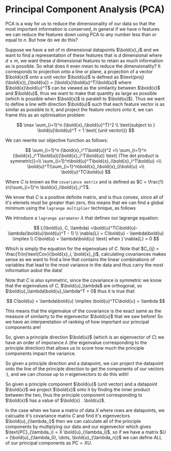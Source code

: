 # Principal Component Analysis (PCA)

PCA is a way for us to reduce the dimensionality of our data so that the most important information is conserved, in general if we have $n$ features we can reduce the features down using PCA to any number less than or equal to $n$. But how do we do this?

Suppose we have a set of $m$ dimensional datapoints $\bold{x}_i$ and we want to find a representation of these features that is $d$ dimensional where $d \leq m$, we want these $d$ dimensional features to retain as much information as is possible. So what does it even mean to reduce the dimensionality? It corresponds to projection onto a line or plane, a projection of a vector $\bold{x}$ onto a unit vector $\bold{u}$ is defined as $\text{proj}(\bold{x})_{\bold{u}} = (\bold{x}\bold{u}^T)\bold{u}$ where $\bold{x}\bold{u}^T$ can be viewed as the similarity between $\bold{x}$ and $\bold{u}$, thus we want to make that quantity as large as possible (which is possible when $\bold{x}$ is paralell to $\bold{u}$). Thus we want to define a line with direction $\bold{u}$ such that each feature vector is as similar as possible to it, and project the feature vectors onto it, we can frame this as an optimisation problem

$$
\max \sum_{i=1}^n (\bold{x}_i\bold{u}^T)^2 \\
\text{subject to } \bold{u}\bold{u}^T = 1 \text{ (unit vector))}
$$

We can rewrite our objective function as follows:

$$
\sum_{i=1}^n (\bold{x}_i^T\bold{u})^2 =\\
\sum_{i=1}^n (\bold{x}_i^T\bold{u})(\bold{x}_i^T\bold{u}) \text{ (The dot product is symmetric)}=\\ 
\sum_{i=1}^n\bold{u}^T\bold{x}_i\bold{x}_i^T\bold{u} =\\ 
\bold{u}^T(\sum_{i=1}^n\bold{x}_i\bold{x}_i)\bold{u} =\\
\bold{u}^TC\bold{u}
$$

Where $C$ is known as the `covariance matrix` and is defined as $C = \frac{1}{n}\sum_{i=1}^n \bold{x}_i\bold{x}_i^T$.

We know that $C$ is a positive definite matrix, and is thus convex, since all of it's elemets must be greater than zero, this means that we can find a global minimum using the `lagrange multiplier` technique, as follows

We introduce a `lagrange paramater` $\lambda$ that defines our lagrange equation:

$$
L(\bold{u}, C, \lambda) =\bold{u}^TC\bold{u}-\lambda(\bold{u}\bold{u}^T - 1) \\
\nabla{L} = C\bold{u} - \lambda\bold{u} \implies \\
C\bold{u} = \lambda\bold{u} \text{ when } \nabla{L} = 0
$$

Which is simply the equation for the eigenvalues of $C$. Note that $C_{ij} = \frac{1}{n}\text{Cov}(\bold{x}_i, \bold{x}_j)$, calculating covariances makes sense as we want to find a line that contains the linear combinations of variables that lead to the most variance in the data and thus carry the most information aobut the data!

Note that $C$ is also symmetric, since the covariance is symmetric we know that the eigenvalues of $C$, $\bold{u}_\lambda$ are orthogonal, so $\bold{u}_\lambda\bold{u}_\lambda^T = 0$ thus it is true that:

$$
C\bold{u} = \lambda\bold{u} \implies \bold{u}^TC\bold{u} = \lambda
$$

This means that the eigenvalue of the covariance is the exact same as the measure of similairty to the eigenvector $\bold{u}$ that we saw before! So we have an interperetation of ranking of how important our principal components are!

So, given a principle direction $\bold{u}$ (which is an eigenvector of $C$) we have an order of imporance $\lambda$ (the eigenvalue corresponding to the principle direction) that allows us to score how much the principle components impact the variance.

So given a principle direction and a datapoint, we can project the datapoint onto the line of the principle direction to get the components of our vectors :), and we can choose up to $n$ eigenvectors to do this with!

So given a principle component $\bold{u}$ (unit vector) and a datapoint $\bold{x}$ we project $\bold{x}$ onto it by finding the inner product between the two, thus the principle component corresponding to $\bold{x}$ has a value of $\bold{x} . \bold{u}$.

In the case when we have a matrix of data $X$ where rows are datapoints, we calcualte it's covariance matrix $C$ and find it's eigenvectors $\bold{u}_{\lambda_i}$ then we can calculate all of the principle components by multiplying our data and our eigenvector which gives $\text{PC}_{\lambda_i} = X \bold{u}_{\lambda_i}$, so if we have a matrix $U = (\bold{u}_{\lambda_0}, \dots, \bold{u}_{\lambda_n})$ we can define ALL of our principal components as $\text{PC} = XU$.
